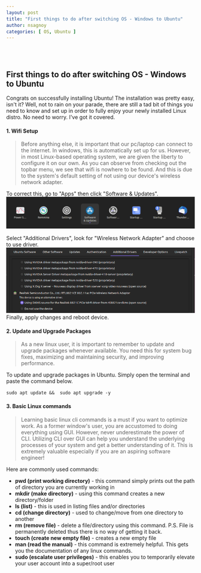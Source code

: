 ```yaml
---
layout: post
title: "First things to do after switching OS - Windows to Ubuntu"
author: nsagnoy
categories: [ OS, Ubuntu ]
---
```


<br />
<br />

## First things to do after switching OS - Windows to Ubuntu # 

Congrats on successfully installing Ubuntu! The installation was pretty easy, isn't it? Well, not to rain on your parade, there are still a tad bit of things you need to know and set up in order to fully enjoy your newly installed Linux distro. No need to worry. I've got it covered.


#### 1. Wifi Setup

> Before anything else, it is important that our pc/laptop can connect to the internet. In windows, this is automatically set up for us. However, in most Linux-based operating system, we are given the liberty to configure it on our own. As you can observe from checking out the topbar menu, we see that wifi is nowhere to be found. And this is due to the system's default setting of not using our device's wireless network adapter. 


To correct this, go to "Apps" then click "Software & Updates".
![alt](../assets/images/1.png)


Select "Additional Drivers", look for "Wireless Network Adapter" and choose to use driver.
![alt](../assets/images/2.png) <br />
Finally, apply changes and reboot device.


#### 2. Update and Upgrade Packages

> As a new linux user, it is important to remember to update and upgrade packages whenever available. You need this for system bug fixes, maximizing and maintaining security, and improving performance.

To update and upgrade packages in Ubuntu. Simply open the terminal and paste the command below. <br />

    sudo apt update &&  sudo apt upgrade -y
     

#### 3. Basic Linux commands

> Learning basic linux cli commands is a must if you want to optimize work. As a former window's user, you are accustomed to doing everything using GUI. However, never underestimate the power of CLI. Utilizing CLI over GUI can help you understand the underlying processes of your system and get a better understanding of it. This is extremely valuable especially if you are an aspiring software engineer!

Here are commonly used commands:

- **pwd (print working directory)** - this command simply prints out the path of directory you are currently working in
- **mkdir (make directory)** - using this command creates a new directory/folder
- **ls (list)** - this is used in listing files and/or directories 
- **cd (change directory)** - used to change/move from one directory to another
- **rm (remove file)** - delete a file/directory using this command. P.S. File is permanently deleted thus there is no way of getting it back.
- **touch (create new empty file)** - creates a new empty file
- **man (read the manual)** - this command is extremely helpful. This gets you the documentation of any linux commands.
- **sudo (escalate user privileges)** - this enables you to temporarily elevate your user account into a super/root user

<br />



 

